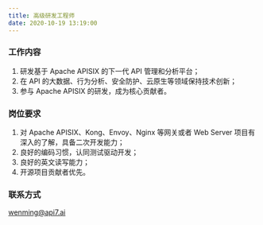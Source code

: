 ```yaml
---
title: 高级研发工程师
date: 2020-10-19 13:19:00
---
```


### 工作内容

1. 研发基于 Apache APISIX 的下一代 API 管理和分析平台；
2. 在 API 的大数据、行为分析、安全防护、云原生等领域保持技术创新；
3. 参与 Apache APISIX 的研发，成为核心贡献者。

### 岗位要求

1. 对 Apache APISIX、Kong、Envoy、Nginx 等网关或者 Web Server 项目有深入的了解，具备二次开发能力；
2. 良好的编码习惯，认同测试驱动开发；
3. 良好的英文读写能力；
4. 开源项目贡献者优先。

### 联系方式

[wenming@api7.ai](mailto:wenming@api7.ai)
